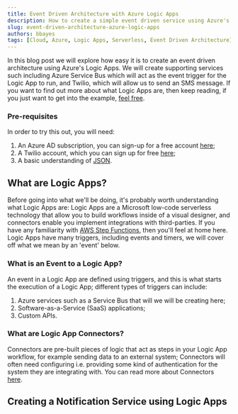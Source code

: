 ```yaml
---
title: Event Driven Architecture with Azure Logic Apps
description: How to create a simple event driven service using Azure's Logic Apps
slug: event-driven-architecture-azure-logic-apps
authors: bbayes
tags: [Cloud, Azure, Logic Apps, Serverless, Event Driven Architecture]
---
```


In this blog post we will explore how easy it is to create an event driven architecture using Azure's Logic Apps. We will create supporting services such including Azure Service Bus which will act as the event trigger for the Logic App to run, and Twilio, which will allow us to send an SMS message. If you want to find out more about what Logic Apps are, then keep reading, if you just want to get into the example, [feel free](#creating-a-notification-service-using-logic-apps).

<!--truncate-->

### Pre-requisites

In order to try this out, you will need:

1. An Azure AD subscription, you can sign-up for a free account [here](https://azure.microsoft.com/en-gb/free/);
2. A Twilio account, which you can sign up for free [here](https://www.twilio.com/try-twilio);
3. A basic understanding of [JSON](https://www.w3schools.com/whatis/whatis_json.asp).

## What are Logic Apps?

Before going into what we'll be doing, it's probably worth understanding what Logic Apps are: Logic Apps are a Microsoft low-code serverless technology that allow you to build workflows inside of a visual designer, and connectors enable you implement integrations with third-parties. If you have any familiarity with [AWS Step Functions](https://aws.amazon.com/step-functions/), then you'll feel at home here. Logic Apps have many triggers, including events and timers, we will cover off what we mean by an 'event' below.

### What is an Event to a Logic App?

An event in a Logic App are defined using triggers, and this is what starts the execution of a Logic App; different types of triggers can include:

1. Azure services such as a Service Bus that will we will be creating here;
2. Software-as-a-Service (SaaS) applications;
3. Custom APIs.

### What are Logic App Connectors?
 Connectors are pre-built pieces of logic that act as steps in your Logic App workflow, for example sending data to an external system; Connectors will often need configuring i.e. providing some kind of authentication for the system they are integrating with. You can read more about Connectors [here](https://learn.microsoft.com/en-us/azure/connectors/introduction).

 ## Creating a Notification Service using Logic Apps
